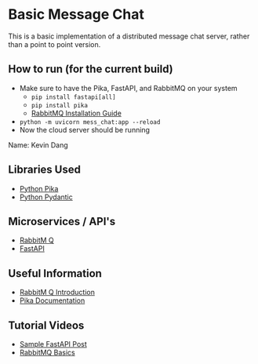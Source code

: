 # Basic Message Chat
This is a basic implementation of a distributed message chat server, rather than a point to point version.

## How to run (for the current build)
* Make sure to have the Pika, FastAPI, and RabbitMQ on your system
    * ```pip install fastapi[all]```
    * ```pip install pika```
    * [RabbitMQ Installation Guide](https://www.rabbitmq.com/download.html)
* ```python -m uvicorn mess_chat:app --reload```
* Now the cloud server should be running

Name: Kevin Dang

## Libraries Used
* [Python Pika](https://pypi.org/project/pika/#:~:text=Pika%20is%20a%20RabbitMQ%20%28AMQP%200-9-1%29%20client%20library,RabbitMQ%E2%80%99s%20extensions.%20Python%202.7%20and%203.4%2B%20are%20supported.)
* [Python Pydantic](https://pydantic-docs.helpmanual.io/)

## Microservices / API's
* [RabbitM Q](https://www.rabbitmq.com/#features)
* [FastAPI](https://fastapi.tiangolo.com/)

## Useful Information
* [RabbitM Q Introduction](https://www.rabbitmq.com/tutorials/tutorial-one-python.html)
* [Pika Documentation](https://pika.readthedocs.io/en/stable/)

## Tutorial Videos
* [Sample FastAPI Post](https://www.youtube.com/watch?v=wS9LfFtXdBs&ab_channel=codeme)
* [RabbitMQ Basics](https://www.youtube.com/watch?v=Cie5v59mrTg&ab_channel=HusseinNasser)